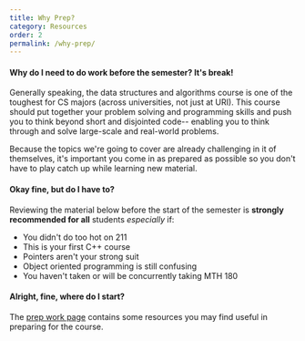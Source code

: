 ```yaml
---
title: Why Prep?
category: Resources
order: 2
permalink: /why-prep/
---
```


#### Why do I need to do work before the semester? It's break!
Generally speaking, the data structures and algorithms course is one of the toughest for CS majors (across universities, not just at URI). This course should put together your problem solving and programming skills and push you to think beyond short and disjointed code-- enabling you to think through and solve large-scale and real-world problems.

Because the topics we're going to cover are already challenging in it of themselves, it's important you come in as prepared as possible so you don't have to play catch up while learning new material.

#### Okay fine, but do I **have** to?
Reviewing the material below before the start of the semester is **strongly recommended for all** students *especially* if:
- You didn't do too hot on 211
- This is your first C++ course 
- Pointers aren't your strong suit
- Object oriented programming is still confusing
- You haven't taken or will be concurrently taking MTH 180 

#### Alright, fine, where do I start?
The [prep work page](/sp21-archive/prep) contains some resources you may find useful in preparing for the course.